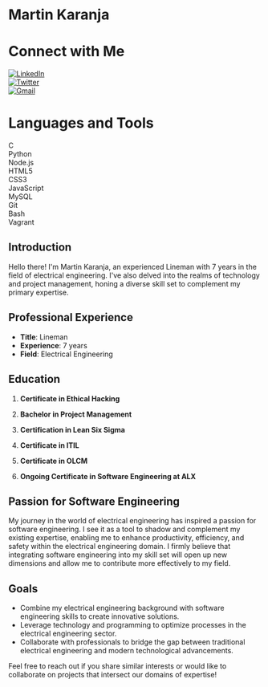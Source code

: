 # Martin Karanja

# Connect with Me

<div class="connect-icons">
  <div class="icon">
    <a href="https://www.linkedin.com/in/martin-karanja004">
      <img src="https://path_to_linkedin_icon" alt="LinkedIn">
    </a>
  </div>

  <div class="icon">
    <a href="https://twitter.com/MartinsXX">
      <img src="https://path_to_twitter_icon" alt="Twitter">
    </a>
  </div>

  <div class="icon">
    <a href="mailto:martinkaranja92@gmail.com">
      <img src="https://path_to_gmail_icon" alt="Gmail">
    </a>
  </div>
</div>

# Languages and Tools

<div class="tool-icons">
  <!-- Add icons for languages and tools here -->
  <div class="icon">C</div>
  <div class="icon">Python</div>
  <div class="icon">Node.js</div>
  <div class="icon">HTML5</div>
  <div class="icon">CSS3</div>
  <div class="icon">JavaScript</div>
  <div class="icon">MySQL</div>
  <div class="icon">Git</div>
  <div class="icon">Bash</div>
  <div class="icon">Vagrant</div>
</div>


## Introduction
Hello there! I'm Martin Karanja, an experienced Lineman with 7 years in the field of electrical engineering. I've also delved into the realms of technology and project management, honing a diverse skill set to complement my primary expertise.

## Professional Experience
- **Title**: Lineman
- **Experience**: 7 years
- **Field**: Electrical Engineering

## Education
1. **Certificate in Ethical Hacking**
2. **Bachelor in Project Management**
3. **Certification in Lean Six Sigma**
4. **Certificate in ITIL**
5. **Certificate in OLCM**

6. **Ongoing Certificate in Software Engineering at ALX**

## Passion for Software Engineering
My journey in the world of electrical engineering has inspired a passion for software engineering. I see it as a tool to shadow and complement my existing expertise, enabling me to enhance productivity, efficiency, and safety within the electrical engineering domain. I firmly believe that integrating software engineering into my skill set will open up new dimensions and allow me to contribute more effectively to my field.

## Goals
- Combine my electrical engineering background with software engineering skills to create innovative solutions.
- Leverage technology and programming to optimize processes in the electrical engineering sector.
- Collaborate with professionals to bridge the gap between traditional electrical engineering and modern technological advancements.

Feel free to reach out if you share similar interests or would like to collaborate on projects that intersect our domains of expertise!
